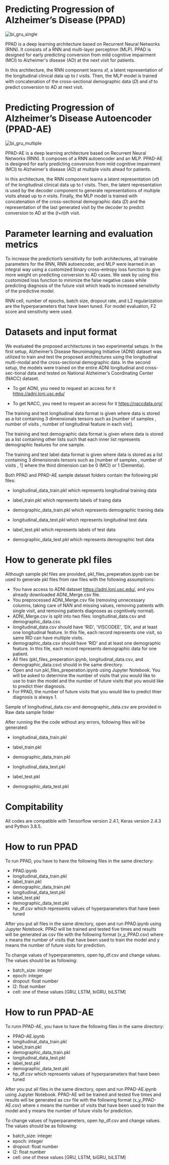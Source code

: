 # Predicting Progression of Alzheimer’s Disease (PPAD)

![bi_gru_single](https://user-images.githubusercontent.com/77756538/214337034-759080e6-b94e-4add-9b33-6b19dcace437.svg)

PPAD is a deep learning architecture based on Recurrent Neural Networks (RNN). It consists of a RNN and multi-layer perceptron (MLP). PPAD is designed for early predicting conversion from mild cognitive impairment (MCI) to Alzheimer's disease (AD) at the next visit for patients.
  
In this architecture, the RNN component learns 𝑥𝑡̂, a latent representation of the longitudinal clinical data up to 𝑡 visits. Then, the MLP model is trained with concatenation of the cross-sectional demographic data (𝐷) and 𝑥𝑡̂ to predict conversion to AD at next visit.

# Predicting Progression of Alzheimer’s Disease Autoencoder (PPAD-AE)

![bi_gru_multiple](https://user-images.githubusercontent.com/77756538/214342401-ac014f9a-9a10-46d5-b7e1-face52854f22.svg)

PPAD-AE is a deep learning architecture based on Recurrent Neural Networks (RNN). It composes of a RNN autoencoder and an MLP. PPAD-AE is designed for early predicting conversion from mild cognitive impairment (MCI) to Alzheimer's disease (AD) at multiple visits ahead for patients. 

In this architecture, the RNN component learns a latent representation (𝑥𝑡̂) of the longitudinal clinical data up to 𝑡 visits. Then, the latent representation is used by the decoder component to generate representations of multiple visits ahead up to 𝑛 visits. Finally, the MLP model is trained with concatenation of the cross-sectional demographic data (𝐷) and the representation of the last generated visit by the decoder to predict conversion to AD at the (𝑡+𝑛)𝑡ℎ visit.

# Parameter learning and evaluation metrics

To increase the prediction’s sensitivity for both architectures, all trainable parameters for the RNN, RNN autoencoder, and MLP were learned in an integral way using a customized binary cross-entropy loss function to give more weight on predicting conversion to AD cases. We seek by using this customized loss function to minimize the false negative cases while predicting diagnosis of the future visit which leads to increased sensitivity of the predictive model.
  
RNN cell, number of epochs, batch size, dropout rate, and L2 regularization are the hyperparameters that have been tuned. For model evaluation, F2 score and sensitivity were used.

# Datasets and input format

We evaluated the proposed architectures in two experimental setups. In the first setup, Alzheimer’s Disease Neuroimaging Initiative (ADNI) dataset was utilized to train and test the proposed architectures using the longitudinal multi-modal and the cross-sectional demographic data. In the second setup, the models were trained on the entire ADNI longitudinal and cross-sec-tional data and tested on National Alzheimer’s Coordinating Center (NACC) dataset.
  
 - To get ADNI, you need to request an access for it https://adni.loni.usc.edu/
  
 - To get NACC, you need to request an access for it https://naccdata.org/
  
The training and test longitudinal data format is given where data is stored as a list containing 3 dimensionals tensors such as [number of samples , number of visits , number of longitudinal feature in each vist].
  
The training and test demographic data format is given where data is stored as a list containing other lists such that each inner list represents demographic features for one sample.
    
The training and test label data format is given where data is stored as a list containing 3 dimensionals tensors such as [number of samples , number of visits , 1] where the third dimension can be 0 (MCI) or 1 (Dementia).

Both PPAD and PPAD-AE sample dataset folders contain the following pkl files:

 - longitudinal_data_train.pkl which represents longitudinal training data

 - label_train.pkl which represents labels of traing data 

 - demographic_data_train.pkl which represents demographic training data

 - longitudinal_data_test.pkl which represents longitudinal test data

 - label_test.pkl which represents labels of test data

 - demographic_data_test.pkl which represents demographic test data
  
 # How to generate pkl files
 
 Although sample pkl files are provided, pkl_files_preperation.ipynb can be used to generate pkl files from raw files with the following assumptions:
  - You have access to ADNI dataset https://adni.loni.usc.edu/, and you already downloaded ADNI_Merge.csv file.
  - You preprocessed ADNI_Merge.csv file (removing unnecessary columns, taking care of NAN and missing values, removing patients with single visit, and removing patients diagnoses as cognitively normal).
  - ADNI_Merge.csv is split into two files: longitudinal_data.csv and demographic_data.csv.
  - longitudinal_data.csv should have 'RID', 'VISCODEE', 'DX, and at least one longitudinal feature. In this file, each record represents one visit, so same RID can have multiple visits.
  - demographic_data.csv should have 'RID' and at least one demographic feature. In this file, each record represents demographic data for one patient.
  - All files (pkl_files_preperation.ipynb, longitudinal_data.csv, and demographic_data.csv) should in the same directory.
  - Open and run pkl_files_preperation.ipynb using Jupyter Notebook. You will be asked to determine the number of visits that you would like to use to train the model and the number of future visits that you would like to predict thier diagnosis.
  - For PPAD, the number of future visits that you would like to predict thier diagnosis is always 1.


Sample of longitudinal_data.csv and demographic_data.csv are provided in Raw data sample folder

After running the the code without any errors, following files will be generated:
 - longitudinal_data_train.pkl

 - label_train.pkl 

 - demographic_data_train.pkl

 - longitudinal_data_test.pkl

 - label_test.pkl

 - demographic_data_test.pkl
 
 # Compitability
 
 All codes are compatible with Tensorflow version 2.4.1, Keras version 2.4.3 and Python 3.8.5.
 
 # How to run PPAD
 
 To run PPAD, you have to have the following files in the same directory:
 
  - PPAD.ipynb
  - longitudinal_data_train.pkl
  - label_train.pkl 
  - demographic_data_train.pkl
  - longitudinal_data_test.pkl
  - label_test.pkl
  - demographic_data_test.pkl
  - hp_df.csv which represents values of hyperparameters that have been tuned
 
After you put all files in the same directory, open and run PPAD.ipynb using Jupyter Notebook. PPAD will be trained and tested five times and results will be generated as csv file with the following format (x_y_PPAD.csv) where x means the number of visits that have been used to train the model and y means the number of future visits for prediction.

To change values of hyperparameters, open hp_df.csv and change values. The values should be as following:
 - batch_size: integer
 - epoch: integer
 - dropout: float number
 - l2: float number 
 - cell: one of these values [GRU, LSTM, biGRU, biLSTM]
 

# How to run PPAD-AE
 
 To runn PPAD-AE, you have to have the following files in the same directory:
 
  - PPAD-AE.ipynb
  - longitudinal_data_train.pkl
  - label_train.pkl 
  - demographic_data_train.pkl
  - longitudinal_data_test.pkl
  - label_test.pkl
  - demographic_data_test.pkl
  - hp_df.csv which represents values of hyperparameters that have been tuned
 
After you put all files in the same directory, open and run PPAD-AE.ipynb using Jupyter Notebook. PPAD-AE will be trained and tested five times and results will be generated as csv file with the following format (x_y_PPAD-AE.csv) where x means the number of visits that have been used to train the model and y means the number of future visits for prediction.

To change values of hyperparameters, open hp_df.csv and change values. The values should be as following:
 - batch_size: integer
 - epoch: integer
 - dropout: float number
 - l2: float number 
 - cell: one of these values [GRU, LSTM, biGRU, biLSTM]
